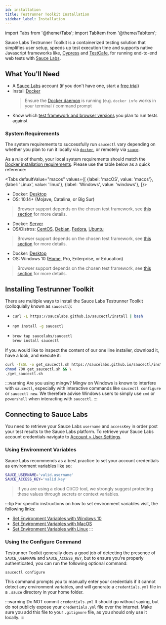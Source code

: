```yaml
---
id: installation
title: Testrunner Toolkit Installation
sidebar_label: Installation
---
```


import Tabs from '@theme/Tabs';
import TabItem from '@theme/TabItem';

Sauce Labs Testrunner Toolkit is a containerized testing solution that simplifies user setup, speeds up test execution time and supports native Javascript frameworks like, [Cypress](https://github.com/cypress-io/cypress) and [TestCafe](https://devexpress.github.io/testcafe/), for running end-to-end web tests with [Sauce Labs](https://saucelabs.com/).

## What You'll Need

* A [Sauce Labs](https://saucelabs.com/) account (if you don't have one, start a [free trial](https://saucelabs.com/sign-up))
* Install [Docker](https://docs.docker.com/get-docker/)
  > Ensure the [Docker daemon](https://docs.docker.com/config/daemon/) is running (e.g. `docker info` works in your terminal / command prompt
* Know which [test framework and browser versions](/testrunner-toolkit#supported-frameworks-and-browsers) you plan to run tests against

### System Requirements

The system requirements to successfully run `saucectl` vary depending on whether you plan to run it locally via [`docker`](/testrunner-toolkit/running-tests#run-your-first-test), or remotely via [`sauce`](/testrunner-toolkit/running-tests#test-on-sauce-labs). 

As a rule of thumb, your local system requirements should match the [Docker installation requirements](https://docs.docker.com/engine/install/#supported-platforms). Please use the table below as a quick reference:

<Tabs
  defaultValue="macos"
  values={[
    {label: 'macOS', value: 'macos'},
    {label: 'Linux', value: 'linux'},
    {label: 'Windows', value: 'windows'},
  ]}>
  
<TabItem value="macos">

* Docker: [Desktop](https://docs.docker.com/docker-for-mac/install/)
* OS: 10.14+ (Mojave, Catalina, or Big Sur)

> Browser support depends on the chosen test framework, see [this section](/testrunner-toolkit#supported-frameworks-and-browsers) for more details.

</TabItem>
<TabItem value="linux">

* Docker: [Server](https://docs.docker.com/engine/install/#server)
* OS/Distros: [CentOS](https://docs.docker.com/engine/install/centos/), [Debian](https://docs.docker.com/engine/install/debian/), [Fedora](https://docs.docker.com/engine/install/fedora/), [Ubuntu](https://docs.docker.com/engine/install/ubuntu/)

> Browser support depends on the chosen test framework, see [this section](/testrunner-toolkit#supported-frameworks-and-browsers) for more details.

</TabItem>
<TabItem value="windows">

* Docker: [Desktop](https://docs.docker.com/docker-for-windows/install/)
* OS: Windows 10 ([Home](https://docs.docker.com/docker-for-windows/install-windows-home/), Pro, Enterprise, or Education)

> Browser support depends on the chosen test framework, see [this section](/testrunner-toolkit#supported-frameworks-and-browsers) for more details.

</TabItem>
</Tabs>

## Installing Testrunner Toolkit

There are multiple ways to install the Sauce Labs Testrunner Toolkit (colloquially known as `saucectl`):

* ```bash title="Using curl"
  curl -L https://saucelabs.github.io/saucectl/install | bash
  ```

* ```bash title="Using NPM"
  npm install -g saucectl
  ```
  
* ```bash title="Using Homebrew (macOS)"
  brew tap saucelabs/saucectl
  brew install saucectl
  ```
  
If you would like to inspect the content of our one line installer, download it, have a look, and execute it:

```bash
curl -fsSL -o get_saucectl.sh https://saucelabs.github.io/saucectl/install && \
chmod 700 get_saucectl.sh && \
./get_saucectl.sh
```

:::warning Are you using mingw?
Mingw on Windows is known to interfere with `saucectl`, especially with interactive commands like `saucectl configure` or `saucectl new`.
We therefore advise Windows users to simply use `cmd` or `powershell` when interacting with `saucectl`.
:::

## Connecting to Sauce Labs

You need to retrieve your Sauce Labs `username` and `accessKey` in order post your test results to the Sauce Labs platform. To retrieve your Sauce Labs account credentials navigate to [Account > User Settings](https://app.saucelabs.com/user-settings).

### Using Environment Variables

Sauce Labs recommends as a best practice to set your account credentials as environment variables like so:

```bash
SAUCE_USERNAME='valid.username'
SAUCE_ACCESS_KEY='valid.key'
```

> 
> If you are using a cloud CI/CD tool, we strongly suggest protecting these values through secrets or context variables.
>

:::tip
For specific instructions on how to set environment variables visit, the following links:
* [Set Environment Variables with Windows 10](https://www.architectryan.com/2018/08/31/how-to-change-environment-variables-on-windows-10/) 
* [Set Environment Variables with MacOS](https://apple.stackexchange.com/questions/106778/how-do-i-set-environment-variables-on-os-x)
* [Set Environment Variables with Linux](https://askubuntu.com/questions/58814/how-do-i-add-environment-variables)
:::

### Using the Configure Command

Testrunner Toolkit generally does a good job of detecting the presence of `SAUCE_USERNAME` and `SAUCE_ACCESS_KEY`, but to ensure you're properly authenticated, you can run the following optional command:

```bash
saucectl configure
```

This command prompts you to manually enter your credentials if it cannot detect any environment variables, and will generate a `credentials.yml` file in a `.sauce` directory in your home folder.

:::warning Do NOT commit `credentials.yml`
It should go without saying, but do not publicly expose your `credentials.yml` file over the internet. Make sure you add this file to your `.gitignore` file, as you should only use it locally.
:::
